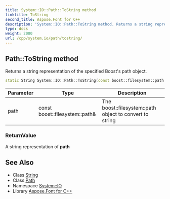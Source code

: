 ```yaml
---
title: System::IO::Path::ToString method
linktitle: ToString
second_title: Aspose.Font for C++
description: 'System::IO::Path::ToString method. Returns a string representation of the specified Boost''s path object in C++.'
type: docs
weight: 2000
url: /cpp/system.io/path/tostring/
---
```

## Path::ToString method


Returns a string representation of the specified Boost's path object.

```cpp
static String System::IO::Path::ToString(const boost::filesystem::path &path)
```


| Parameter | Type | Description |
| --- | --- | --- |
| path | const boost::filesystem::path\& | The boost::filesystem::path object to convert to string |

### ReturnValue

A string representation of **path**

## See Also

* Class [String](../../../system/string/)
* Class [Path](../)
* Namespace [System::IO](../../)
* Library [Aspose.Font for C++](../../../)
